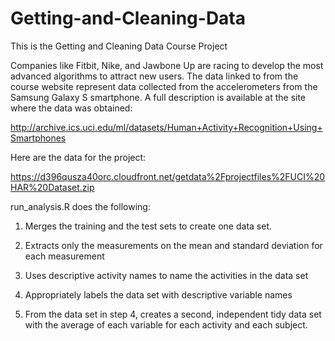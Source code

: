 # Getting-and-Cleaning-Data
This is the Getting and Cleaning Data Course Project

Companies like Fitbit, Nike, and Jawbone Up are racing to develop the most advanced algorithms to attract new users. The data linked to from the course website represent data collected from the accelerometers from the Samsung Galaxy S smartphone. A full description is available at the site where the data was obtained: 

http://archive.ics.uci.edu/ml/datasets/Human+Activity+Recognition+Using+Smartphones 

Here are the data for the project: 

https://d396qusza40orc.cloudfront.net/getdata%2Fprojectfiles%2FUCI%20HAR%20Dataset.zip 

run_analysis.R does the following:

1) Merges the training and the test sets to create one data set.

2) Extracts only the measurements on the mean and standard deviation for each measurement

3) Uses descriptive activity names to name the activities in the data set

4) Appropriately labels the data set with descriptive variable names

5) From the data set in step 4, creates a second, independent tidy data set with the average of each variable for each activity and each subject.

